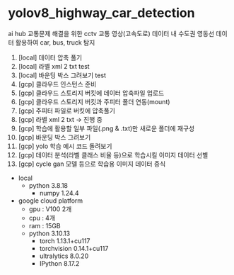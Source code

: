 # yolov8_highway_car_detection
ai hub 교통문제 해결을 위한 cctv 교통 영상(고속도로) 데이터 내 수도권 영동선 데이터 활용하여 car, bus, truck 탐지

1. [local] 데이터 압축 풀기
2. [local] 라벨 xml 2 txt test
3. [local] 바운딩 박스 그려보기 test
4. [gcp] 클라우드 인스턴스 준비
5. [gcp] 클라우드 스토리지 버킷에 데이터 압축파일 업로드
6. [gcp] 클라우드 스토리지 버킷과 주피터 폴더 연동(mount)
7. [gcp] 주피터 파일로 버킷에 압축풀기
8. [gcp] 라벨 xml 2 txt -> 진행 중
9. [gcp] 학습에 활용할 일부 파일(.png & .txt)만 새로운 폴더에 재구성
10. [gcp] 바운딩 박스 그려보기
11. [gcp] yolo 학습 예시 코드 돌려보기
12. [gcp] 데이터 분석(라벨 클래스 비율 등)으로 학습시킬 이미지 데이터 선별
13. [gcp] cycle gan 모델 등으로 학습용 이미지 데이터 증식

- local
  - python 3.8.18
    - numpy 1.24.4
- google cloud platform
  - gpu : V100 2개
  - cpu : 4개
  - ram : 15GB
  - python 3.10.13
    - torch 1.13.1+cu117
    - torchvision 0.14.1+cu117
    - ultralytics 8.0.20
    - IPython 8.17.2
